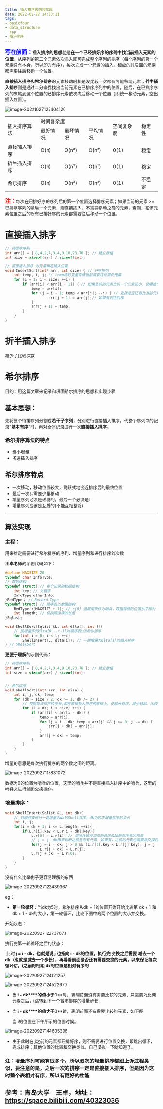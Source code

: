 ```yaml
---
title: 插入排序思想和实现
date: 2022-09-27 14:53:11
tags: 
- basicfour
- data_structure
- cpp
- 插入排序
---
```

<font color=blue size=4>**写在前面：**</font>**插入排序的思想**就是**在一个已经排好序的序列中找当前插入元素的位置**，从序列的第二个元素依次插入即可完成整个序列的排序（每个序列的第一个元素只有本身，所以即为有序），每次完成一个元素的插入，相应的其后面的元素都需要往后移动一个位置。

**直接插入排序和希尔排序**的元素移动时机是没比较一次都有可能移动元素；**折半插入排序**则是通过二分查找找出当前元素在已排序序列中的位置，随后，在已排序序列的末尾到这个位置的已排序元素依次向后移动一个位置（即统一移动元素，空出插入位置）。

![image-20221027125404120](./img/image-20221027125404120.png)

<table>
        <tr>
            <td rowspan="2">插入排序算法</td>
            <td colspan="3">时间复杂度</td>
            <td rowspan="2">空间复杂度</td>
            <td rowspan="2">稳定性</td>
        </tr>
        <tr>
            <td>最好情况</td>
            <td>最坏情况</td>
            <td>平均情况</td>
        </tr>
        <tr>
            <td>直接插入排序</td>
            <td>O(n)</td>
            <td>O(n²)</td>
            <td>O(n²)</td>
            <td>O(1)</td>
            <td>稳定</td>
        </tr>
    	<tr>
            <td>折半插入排序</td>
            <td>O(n)</td>
            <td>O(n²)</td>
            <td>O(n²)</td>
            <td>O(1)</td>
            <td>稳定</td>
        </tr>
    	<tr>
            <td>希尔排序</td>
            <td>O(n)</td>
            <td>O(n²)</td>
            <td>O(n²)</td>
            <td>O(1)</td>
            <td>不稳定</td>
        </tr>
    </table>

<font color=red size=4>**注：**</font>每次在已排好序的序列后的第一个位置选择排序元素；如果当前的元素 >= 已排序序列的最后一个元素，则直接插入，不需要移动之前的元素，否则，在该元素位置之后的所有已排好序的元素都需要往后移动一个位置。

# 直接插入排序

```c++
// 待排序序列
int arr[] = { 8,4,2,7,3,4,9,10,23,76 }; // 建立数组
int size = sizeof(arr) / sizeof(int);

// 直接插入排序 为元素确定插入位置
void InsertSort(int* arr, int size) { // 升序排列
	int temp, i, j; // temp临时变量存储当前需要找位置的元素
	for (i = 1; i < size; ++i) {
		if (arr[i] < arr[i - 1]) { // 如果当前的元素比前一个元素还小，说明这个元素要排在前一个元素之前
			temp = arr[i];
			for (j = i - 1; temp < arr[j]; --j) { // 查找是否还有比当前元素大的元素 
					arr[j + 1] = arr[j];// 如果有则往后移
			}
			arr[j + 1] = temp;
		}
	}
}
```

# 折半插入排序

减少了比较次数

# 希尔排序

目的：用这篇文章来记录和巩固希尔排序的思想和实现步骤

## 基本思想：

​	先将整个待排序列分割成**若干子序列**，分别进行直接插入排序，代整个序列中的记录"**基本有序**"时，再对全体记录进行一次**直接插入排序**。

### 希尔排序算法的特点

+ 缩小增量
+ 多遍插入排序

## 希尔排序特点

+ 一次移动，移动位置较大，跳跃式地接近排序后的最终位置
+ 最后一次只需要少量移动
+ 增量序列必须是递减的，最后一个必须是1
+ 增量序列应该是互质的(不能互相整除)

---

## 算法实现

### 主程：

用来给定需要进行希尔排序的序列、增量序列和进行排序的次数

**王卓老师**的示例代码如下：

```c++
#define MAXSIZE 20
typedef char InfoType;
// 数据结构
typedef struct{ // 每个记录的数据结构
    int key; // 关键字
    InfoType otherInfo;
}RedType； // Record Type
typedef struct{ // 顺序表的数据结构
    RedType r[MAXSIZE + 1]; // r[0] 通常用来作为哨兵，数据存储的位置从下标为 1的位置开始开始
    int length; // 保存顺序表的长度
}Sqlist;

void ShellSort(Sqlist &L, int dlta[], int t){
	// 按增量序列dlta[0...t-1]对顺序表L做希尔排序
	for(int i = 0; i < t; ++i)
		ShellInsert(L, dlta[i]); // 一趟增量为dlta[i]的插入排序
} // ShellSort
```

**更便于理解**的示例代码：

```c++
// 待排序序列
int arr[] = { 8,4,2,7,3,4,9,10,23,76 }; // 建立数组
int size = sizeof(arr) / sizeof(int);


// 希尔排序
void ShellSort(int* arr, int size) {
	int i, j, dk, temp;
	for (dk = size / 2; dk >= 1; dk /= 2) {
        // 控制每次排序的步长,即在直接插入排序的基础上，使部分有序，减少移动、比较次数
		for (i = dk; i < size; ++i) {
			if (arr[i] < arr[i - dk]) {
				temp = arr[i];
				for (j = i - dk; temp < arr[j] && j >= 0; j -= dk) {
					arr[j + dk] = arr[j];
				}
				arr[j + dk] = temp;
			}
		}
	}
}
```



增量的意思是每次执行排序的两个数之间的距离。

![image-20220927115831072](./img/image-20220927115831072.png)

数据为0的位置为哨兵的位置，这里的哨兵并不是直接插入排序中的哨兵，这里的哨兵来进行辅助交换操作。

<!-- more -->

### 增量排序：

```c++
void ShellInsert(Sqlist &L, int dk){
	// 对顺序表进行一趟增量为dk的Shell排序，dk为这次增量排序的步长
    int i, j;
	for(i = dk + 1; i <= L.length; ++i){
        if(L.r[i].key < L.r[i - dk].key){
            L.r[0] = L.r[i]; // 用哨兵暂存扫描到且还没加到有序表的元素
            // j = j -dk用来判断之前是否有元素，如果有，之前的元素也需要跟交换后的位置比较，以保持有序性质
            for(j = i - dk; j > 0 && (L.r[0].key < L.r[j].key); j = j - dk)
                L.r[j + dk] = L.r[j];
            L.r[j + dk] = L.r[0];
        }
    }
}
```

没有什么比举例子更容易理解的东西

![image-20220927122439367](./img/image-20220927122439367.png)

eg：

+ **第一轮循环**：当dk为5时，希尔排序从dk + 1的位置开始开始比较第 dk + 1 和dk + 1 - dk的大小，第一轮循环，比较下图中的两个位置的大小并交换。

开始状态：

![image-20220927122737873](./img/image-20220927122737873.png)

执行完第一轮循环之后的状态：

​		此时 **j = i - dk，也就是说 j 也指向 i - dk的位置，执行完 交换之后需要 减去一个dk（也就是减去一个步长），再看看前面是否还有需要交换的元素，以来保证每次循环后，i之前的相距 dk的位置是相对有序的**

![image-20220927124121257](./img/image-20220927124121257.png)

![image-20220927124522670](./img/image-20220927124522670.png)

+ 当 **i - dk****的值小于**0**时，表明前面没有需要比较的元素，只需要对比两元素之后，**i**跳转到下一个暂未排序的增量步长

+ 当 **i - dk****的值大于**0**时，表明前面还有需要比较的元素，如下图

  当 **i**的位置在下午所示的位置时候。

![image-20220927144605396](./img/image-20220927144605396.png)

+ 由于此时在 **j**之前的元素都已排好序，则不需要进行位置交换，即跳出循环，完成排序；其他位置的比较和交换类似。自己模拟一下就知道了。

### 注：增量序列可能有很多个，所以每次的增量排序都跟上诉过程类似，要注意的是，之后一次的排序一定是直接插入排序，但是因为这时整个表相对有序，所以有更好的性能



## 参考：青岛大学--王卓，地址：https://space.bilibili.com/40323036


